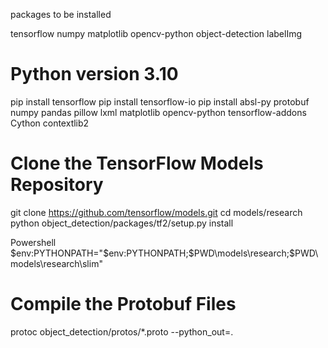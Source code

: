 packages to be installed

tensorflow
numpy
matplotlib
opencv-python
object-detection
labelImg



# Python version 3.10

pip install tensorflow
pip install tensorflow-io
pip install absl-py protobuf numpy pandas pillow lxml matplotlib opencv-python tensorflow-addons Cython contextlib2



# Clone the TensorFlow Models Repository

git clone https://github.com/tensorflow/models.git
cd models/research
python object_detection/packages/tf2/setup.py install

Powershell
$env:PYTHONPATH="$env:PYTHONPATH;$PWD\models\research;$PWD\models\research\slim"



# Compile the Protobuf Files

protoc object_detection/protos/*.proto --python_out=.


